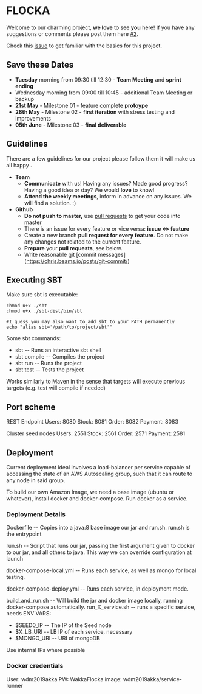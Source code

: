 # FLOCKA

Welcome to our charming project, **we love** to see **you** here!
If you have any suggestions or comments please post them here [#2](https://github.com/jan-gerling/lam-dal/issues/2).

Check this [issue](https://github.com/jan-gerling/lam-dal/issues/7) to get familiar with the basics for this project.


## Save these Dates

- **Tuesday** morning from 09:30 till 12:30 - **Team Meeting** and **sprint ending**
- Wednesday morning from 09:00 till 10:45 - additional Team Meeting or backup
- **21st May** - Milestone 01 - feature complete **protoype**
- **28th May** - Milestone 02 - **first iteration** with stress testing and improvements
- **05th June** - Milestone 03 - **final deliverable**



## Guidelines 

There are a few guidelines for our project please follow them it will make us all happy .

- **Team**
  - **Communicate** with us! Having any issues? Made good progress? Having a good idea or day? We would **love** to know!
  - **Attend the weekly meetings**, inform in advance on any issues. We will find a solution. :)
- **Github**
  - **Do not push to master,** use [pull requests](<https://help.github.com/en/articles/about-pull-requests>) to get your code into master
  - There is an issue for every feature or vice versa: **issue <=> feature**
  - Create a new branch **pull request for every feature**. Do not make any changes not related to the current feature.
  - **Prepare** your **pull requests**, see below.
  - Write reasonable git [commit messages] (<https://chris.beams.io/posts/git-commit/>)

## Executing SBT

Make sure sbt is executable:
```
chmod u+x ./sbt
chmod u+x ./sbt-dist/bin/sbt

#I guess you may also want to add sbt to your PATH permanently
echo "alias sbt='/path/to/project/sbt'"
```

Some sbt commands:
* sbt -- Runs an interactive sbt shell
* sbt compile -- Compiles the project
* sbt run -- Runs the project
* sbt test -- Tests the project

Works similarly to Maven in the sense that targets will execute previous targets (e.g. test will compile if needed)

## Port scheme ##
REST Endpoint
Users: 8080
Stock: 8081
Order: 8082
Payment: 8083

Cluster seed nodes
Users: 2551
Stock: 2561
Order: 2571
Payment: 2581

## Deployment

Current deployment ideal involves a load-balancer per service capable of accessing the state of an AWS Autoscaling group, such that it can route to any node in said group.

To build our own Amazon Image, we need a base image (ubuntu or whatever), install docker and docker-compose. Run docker as a service. 

### Deployment Details

Dockerfile -- Copies into a java:8 base image our jar and run.sh. run.sh is the entrypoint

run.sh -- Script that runs our jar, passing the first argument given to docker to our jar, and all others to java. This way we can override configuration at launch

docker-compose-local.yml -- Runs each service, as well as mongo for local testing.

docker-compose-deploy.yml -- Runs each service, in deployment mode.

build_and_run.sh -- Will build the jar and docker image locally, running docker-compose automatically.
run_X_service.sh -- runs a specific service, needs ENV VARS:
* $SEED0_IP -- The IP of the Seed node
* $X_LB_URI -- LB IP of each service, necessary
* $MONGO_URI -- URI of mongoDB

Use internal IPs where possible

### Docker credentials
User: wdm2019akka
PW: WakkaFlocka
image: wdm2019akka/service-runner

